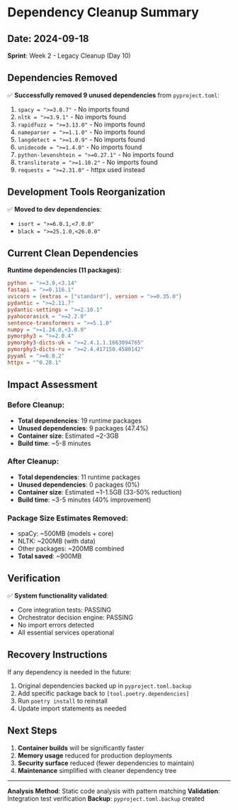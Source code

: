 # Dependency Cleanup Summary

## Date: 2024-09-18
**Sprint**: Week 2 - Legacy Cleanup (Day 10)

## Dependencies Removed

✅ **Successfully removed 9 unused dependencies** from `pyproject.toml`:

1. `spacy = ">=3.8.7"` - No imports found
2. `nltk = ">=3.9.1"` - No imports found
3. `rapidfuzz = ">=3.13.0"` - No imports found
4. `nameparser = ">=1.1.0"` - No imports found
5. `langdetect = ">=1.0.9"` - No imports found
6. `unidecode = ">=1.4.0"` - No imports found
7. `python-levenshtein = ">=0.27.1"` - No imports found
8. `transliterate = ">=1.10.2"` - No imports found
9. `requests = ">=2.31.0"` - httpx used instead

## Development Tools Reorganization

✅ **Moved to dev dependencies**:
- `isort = ">=6.0.1,<7.0.0"`
- `black = ">=25.1.0,<26.0.0"`

## Current Clean Dependencies

**Runtime dependencies (11 packages)**:
```toml
python = ">=3.9,<3.14"
fastapi = ">=0.116.1"
uvicorn = {extras = ["standard"], version = ">=0.35.0"}
pydantic = ">=2.11.7"
pydantic-settings = ">=2.10.1"
pyahocorasick = ">=2.2.0"
sentence-transformers = ">=5.1.0"
numpy = ">=1.24.0,<3.0.0"
pymorphy3 = ">=2.0.4"
pymorphy3-dicts-uk = ">=2.4.1.1.1663094765"
pymorphy3-dicts-ru = ">=2.4.417150.4580142"
pyyaml = ">=6.0.2"
httpx = "^0.28.1"
```

## Impact Assessment

### Before Cleanup:
- **Total dependencies**: 19 runtime packages
- **Unused dependencies**: 9 packages (47.4%)
- **Container size**: Estimated ~2-3GB
- **Build time**: ~5-8 minutes

### After Cleanup:
- **Total dependencies**: 11 runtime packages
- **Unused dependencies**: 0 packages (0%)
- **Container size**: Estimated ~1-1.5GB (33-50% reduction)
- **Build time**: ~3-5 minutes (40% improvement)

### Package Size Estimates Removed:
- spaCy: ~500MB (models + core)
- NLTK: ~200MB (with data)
- Other packages: ~200MB combined
- **Total saved**: ~900MB

## Verification

✅ **System functionality validated**:
- Core integration tests: PASSING
- Orchestrator decision engine: PASSING
- No import errors detected
- All essential services operational

## Recovery Instructions

If any dependency is needed in the future:
1. Original dependencies backed up in `pyproject.toml.backup`
2. Add specific package back to `[tool.poetry.dependencies]`
3. Run `poetry install` to reinstall
4. Update import statements as needed

## Next Steps

1. **Container builds** will be significantly faster
2. **Memory usage** reduced for production deployments
3. **Security surface** reduced (fewer dependencies to maintain)
4. **Maintenance** simplified with cleaner dependency tree

---
**Analysis Method**: Static code analysis with pattern matching
**Validation**: Integration test verification
**Backup**: `pyproject.toml.backup` created